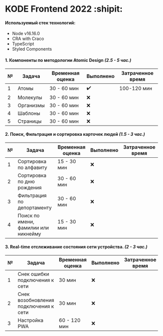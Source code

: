 # KODE Frontend 2022 :shipit:

#### Используемый стек технологий:

-   Node v16.16.0
-   CRA with Craco
-   TypeScript
-   Styled Components

#### 1. Компоненты по методологии Atomic Design **_(2.5 - 5 час.)_**

| №   | Задача    | Временная оценка | Выполнено          | Затраченное время |
| --- | --------- | ---------------- | ------------------ | ----------------- |
| 1   | Атомы     | 30 - 60 мин      | :heavy_check_mark: | 100-120 мин       |
| 2   | Молекулы  | 30 - 60 мин      | :x:                |                   |
| 3   | Организмы | 30 - 60 мин      | :x:                |                   |
| 4   | Шаблоны   | 30 - 60 мин      | :x:                |                   |
| 5   | Страницы  | 30 - 60 мин      | :x:                |                   |

#### 2. Поиск, Фильтрация и сортировка карточек людей **_(1.5 - 3 час.)_**

| №   | Задача                               | Временная оценка | Выполнено | Затраченное время |
| --- | ------------------------------------ | ---------------- | --------- | ----------------- |
| 1   | Сортировка по алфавиту               | 15 - 30 мин      | :x:       |                   |
| 2   | Сортировка по дню рождения           | 30 - 60 мин      | :x:       |                   |
| 3   | Фильтрация по депортаменту           | 30 - 60 мин      | :x:       |                   |
| 4   | Поиск по имени, фамилии или никнейму | 15 - 30 мин      | :x:       |                   |

#### 3. Real-time отслеживание состояния сети устройства. **_(2 - 3 час.)_**

| №   | Задача                                | Временная оценка | Выполнено | Затраченное время |
| --- | ------------------------------------- | ---------------- | --------- | ----------------- |
| 1   | Снек ошибки подключения к сети        | 30 мин           | :x:       |                   |
| 2   | Снек возобновления подключения к сети | 30 мин           | :x:       |                   |
| 3   | Настройка PWA                         | 60 - 120 мин     | :x:       |                   |
